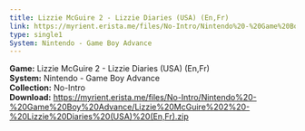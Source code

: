 ```yaml
---
title: Lizzie McGuire 2 - Lizzie Diaries (USA) (En,Fr)
link: https://myrient.erista.me/files/No-Intro/Nintendo%20-%20Game%20Boy%20Advance/Lizzie%20McGuire%202%20-%20Lizzie%20Diaries%20(USA)%20(En,Fr).zip
type: single1
System: Nintendo - Game Boy Advance
---
```

<b>Game:</b> Lizzie McGuire 2 - Lizzie Diaries (USA) (En,Fr)<br>
<b>System:</b> Nintendo - Game Boy Advance<br>
<b>Collection:</b> No-Intro<br>
<b>Download:</b> https://myrient.erista.me/files/No-Intro/Nintendo%20-%20Game%20Boy%20Advance/Lizzie%20McGuire%202%20-%20Lizzie%20Diaries%20(USA)%20(En,Fr).zip